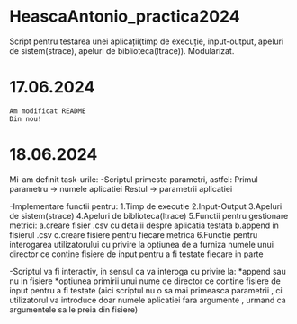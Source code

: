 # HeascaAntonio_practica2024
Script pentru testarea unei aplicații(timp de execuție, input-output, apeluri de sistem(strace), apeluri de biblioteca(ltrace)). Modularizat.

# 17.06.2024

    Am modificat README
    Din nou!

# 18.06.2024
Mi-am definit task-urile:
-Scriptul primeste parametri, astfel:
    Primul parametru -> numele aplicatiei
    Restul -> parametrii aplicatiei

-Implementare functii pentru:
    1.Timp de executie
    2.Input-Output
    3.Apeluri de sistem(strace)
    4.Apeluri de biblioteca(ltrace)
    5.Functii pentru gestionare metrici:
        a.creare fisier .csv cu detalii despre aplicatia testata
        b.append in fisierul .csv
        c.creare fisiere pentru fiecare metrica
    6.Functie pentru interogarea utilizatorului cu privire la optiunea de a furniza numele unui director ce contine fisiere de input pentru a fi testate fiecare in parte

-Scriptul va fi interactiv, in sensul ca va interoga cu privire la:
    *append sau nu in fisiere
    *optiunea primirii unui nume de director ce contine fisiere de input pentru a fi testate
        (aici scriptul nu o sa mai primeasca parametrii , ci utilizatorul va introduce doar numele aplicatiei fara argumente , urmand ca argumentele sa le preia din fisiere)

